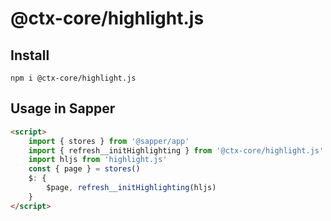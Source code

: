 # @ctx-core/highlight.js

## Install

`npm i @ctx-core/highlight.js`

## Usage in Sapper

```html
<script>
	import { stores } from '@sapper/app'
	import { refresh__initHighlighting } from '@ctx-core/highlight.js'
	import hljs from 'highlight.js'
	const { page } = stores()
	$: {
		$page, refresh__initHighlighting(hljs)
	}
</script>
```
